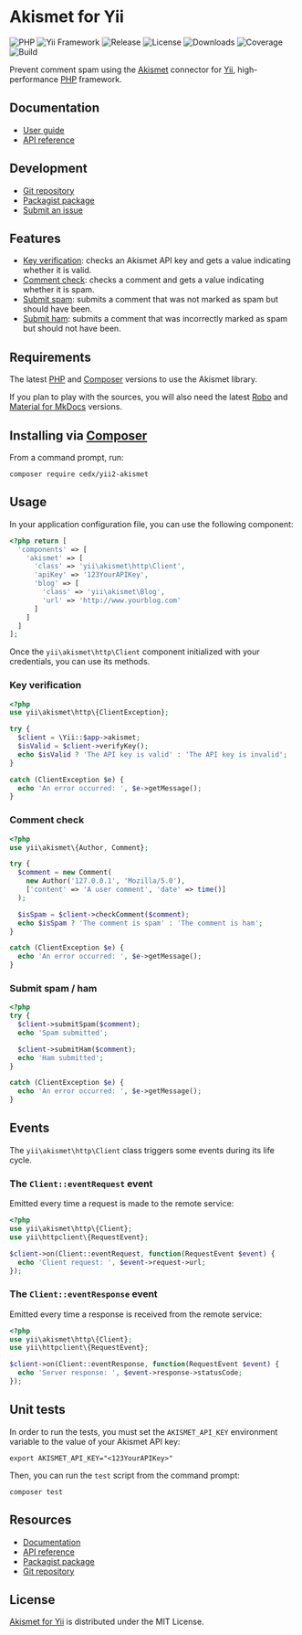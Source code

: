 # Akismet for Yii
![PHP](https://img.shields.io/packagist/php-v/cedx/yii2-akismet.svg) ![Yii Framework](https://img.shields.io/badge/yii-%3E%3D2.0-brightgreen.svg) ![Release](https://img.shields.io/packagist/v/cedx/yii2-akismet.svg) ![License](https://img.shields.io/packagist/l/cedx/yii2-akismet.svg) ![Downloads](https://img.shields.io/packagist/dt/cedx/yii2-akismet.svg) ![Coverage](https://coveralls.io/repos/github/cedx/yii2-akismet/badge.svg) ![Build](https://travis-ci.com/cedx/yii2-akismet.svg)

Prevent comment spam using the [Akismet](https://akismet.com) connector for [Yii](https://www.yiiframework.com), high-performance [PHP](https://secure.php.net) framework.

## Documentation
- [User guide](https://dev.belin.io/yii2-akismet)
- [API reference](https://dev.belin.io/yii2-akismet/api)

## Development
- [Git repository](https://github.com/cedx/yii2-akismet)
- [Packagist package](https://packagist.org/packages/cedx/yii2-akismet)
- [Submit an issue](https://github.com/cedx/yii2-akismet/issues)

## Features
- [Key verification](https://akismet.com/development/api/#verify-key): checks an Akismet API key and gets a value indicating whether it is valid.
- [Comment check](https://akismet.com/development/api/#comment-check): checks a comment and gets a value indicating whether it is spam.
- [Submit spam](https://akismet.com/development/api/#submit-spam): submits a comment that was not marked as spam but should have been.
- [Submit ham](https://akismet.com/development/api/#submit-ham): submits a comment that was incorrectly marked as spam but should not have been.

## Requirements
The latest [PHP](https://secure.php.net) and [Composer](https://getcomposer.org) versions to use the Akismet library.

If you plan to play with the sources, you will also need the latest [Robo](https://robo.li) and [Material for MkDocs](https://squidfunk.github.io/mkdocs-material) versions.

## Installing via [Composer](https://getcomposer.org)
From a command prompt, run:

```shell
composer require cedx/yii2-akismet
```

## Usage
In your application configuration file, you can use the following component:

```php
<?php return [
  'components' => [
    'akismet' => [
      'class' => 'yii\akismet\http\Client',
      'apiKey' => '123YourAPIKey',
      'blog' => [
        'class' => 'yii\akismet\Blog',
        'url' => 'http://www.yourblog.com'
      ]
    ]
  ]
];
```

Once the `yii\akismet\http\Client` component initialized with your credentials, you can use its methods.

### Key verification

```php
<?php
use yii\akismet\http\{ClientException};

try {
  $client = \Yii::$app->akismet;
  $isValid = $client->verifyKey();
  echo $isValid ? 'The API key is valid' : 'The API key is invalid';
}

catch (ClientException $e) {
  echo 'An error occurred: ', $e->getMessage();
}
```

### Comment check

```php
<?php
use yii\akismet\{Author, Comment};

try {
  $comment = new Comment(
    new Author('127.0.0.1', 'Mozilla/5.0'),
    ['content' => 'A user comment', 'date' => time()]
  );

  $isSpam = $client->checkComment($comment);
  echo $isSpam ? 'The comment is spam' : 'The comment is ham';
}

catch (ClientException $e) {
  echo 'An error occurred: ', $e->getMessage();
}
```

### Submit spam / ham

```php
<?php
try {
  $client->submitSpam($comment);
  echo 'Spam submitted';

  $client->submitHam($comment);
  echo 'Ham submitted';
}

catch (ClientException $e) {
  echo 'An error occurred: ', $e->getMessage();
}
```

## Events
The `yii\akismet\http\Client` class triggers some events during its life cycle.

### The `Client::eventRequest` event
Emitted every time a request is made to the remote service:

```php
<?php
use yii\akismet\http\{Client};
use yii\httpclient\{RequestEvent};

$client->on(Client::eventRequest, function(RequestEvent $event) {
  echo 'Client request: ', $event->request->url;
});
```

### The `Client::eventResponse` event
Emitted every time a response is received from the remote service:

```php
<?php
use yii\akismet\http\{Client};
use yii\httpclient\{RequestEvent};

$client->on(Client::eventResponse, function(RequestEvent $event) {
  echo 'Server response: ', $event->response->statusCode;
});
```

## Unit tests
In order to run the tests, you must set the `AKISMET_API_KEY` environment variable to the value of your Akismet API key:

```shell
export AKISMET_API_KEY="<123YourAPIKey>"
```

Then, you can run the `test` script from the command prompt:

```shell
composer test
```

## Resources
- [Documentation](https://dev.belin.io/yii2-akismet)
- [API reference](https://dev.belin.io/yii2-akismet/api)
- [Packagist package](https://packagist.org/packages/cedx/yii2-akismet)
- [Git repository](https://github.com/cedx/yii2-akismet)

## License
[Akismet for Yii](https://dev.belin.io/yii2-akismet) is distributed under the MIT License.
